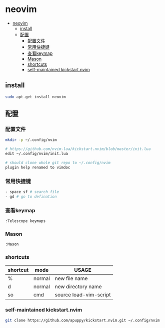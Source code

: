 # neovim
- [neovim](#neovim)
  - [install](#install)
  - [配置](#配置)
    - [配置文件](#配置文件)
    - [常用快捷键](#常用快捷键)
    - [查看keymap](#查看keymap)
    - [Mason](#mason)
    - [shortcuts](#shortcuts)
    - [self-maintained kickstart.nvim](#self-maintained-kickstartnvim)

## install
```bash
sudo apt-get install neovim
```

## 配置

### 配置文件
```bash
mkdir -p ~/.config/nvim

# https://github.com/nvim-lua/kickstart.nvim/blob/master/init.lua
edit ~/.config/nvim/init.lua

# should clone whole git repo to ~/.config/nvim
plugin help renamed to vimdoc
```

### 常用快捷键
```bash
- space sf # search file
- gd # go to defination
```

### 查看keymap
```bash
:Telescope keymaps
```

### Mason
```bash
:Mason
```

### shortcuts
| shortcut |   mode   | USAGE            |
|----------|----------|------------------|
| %        | normal   |new file name     |
| d        | normal   |new directory name|
| so       | cmd      |source load-vim-script|

### self-maintained kickstart.nvim
```bash
git clone https://github.com/apuppy/kickstart.nvim.git ~/.config/nvim
```